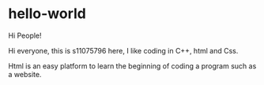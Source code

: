 # hello-world

Hi People!


Hi everyone, this is s11075796 here, I like coding in C++, html and Css.

Html is an easy platform to learn the beginning of coding a program such as a website.

